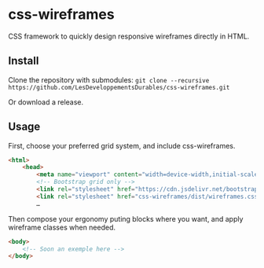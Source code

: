 # css-wireframes
CSS framework to quickly design responsive wireframes directly in HTML.

## Install

Clone the repository with submodules:
`git clone --recursive https://github.com/LesDeveloppementsDurables/css-wireframes.git`

Or download a release.

## Usage

First, choose your preferred grid system, and include css-wireframes.
``` html
<html>
	<head>
		<meta name="viewport" content="width=device-width,initial-scale=1">
		<!-- Bootstrap grid only -->
		<link rel="stylesheet" href="https://cdn.jsdelivr.net/bootstrap/4.0.0-alpha.6/css/bootstrap-grid.min.css" type="text/css" />
		<link rel="stylesheet" href="css-wireframes/dist/wireframes.css" type="text/css" />
		…
```

Then compose your ergonomy puting blocks where you want, and apply wireframe classes when needed.
``` html
<body>
	<!-- Soon an exemple here -->
</body>
```